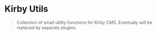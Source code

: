 # Kirby Utils

> Collection of small utility functions for Kirby CMS. Eventualy will be replaced by separate plugins.
